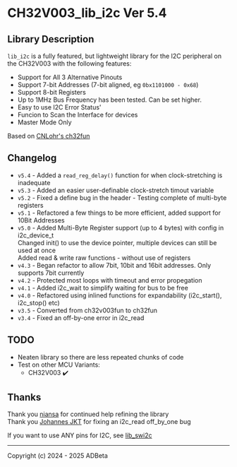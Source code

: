 # CH32V003_lib_i2c          Ver 5.4

## Library Description
`lib_i2c` is a fully featured, but lightweight library for the I2C peripheral
on the CH32V003 with the following features:
* Support for All 3 Alternative Pinouts
* Support 7-bit Addresses (7-bit aligned, eg `0bx1101000 - 0x68`)
* Support 8-bit Registers
* Up to 1MHz Bus Frequency has been tested. Can be set higher.
* Easy to use I2C Error Status'
* Funcion to Scan the Interface for devices
* Master Mode Only

Based on [CNLohr's ch32fun](https://github.com/cnlohr/ch32fun)


## Changelog
* `v5.4` - Added a `read_reg_delay()` function for when clock-stretching is inadequate
* `v5.3` - Added an easier user-definable clock-stretch timout variable
* `v5.2` - Fixed a define bug in the header - Testing complete of multi-byte registers
* `v5.1` - Refactored a few things to be more efficient, added support for 10Bit
           Addresses
* `v5.0` - Added Multi-Byte Register support (up to 4 bytes) with config in i2c_device_t  
           Changed init() to use the device pointer, multiple devices can still be used at once  
           Added read & write raw functions - without use of registers
* `v4.3` - Began refactor to allow 7bit, 10bit and 16bit addresses. Only supports 7bit currently
* `v4.2` - Protected most loops with timeout and error propegation
* `v4.1` - Added i2c_wait to simplify waiting for bus to be free
* `v4.0` - Refactored using inlined functions for expandability (i2c_start(), i2c_stop() etc)
* `v3.5` - Converted from ch32v003fun to ch32fun
* `v3.4` - Fixed an off-by-one error in i2c_read


## TODO
* Neaten library so there are less repeated chunks of code
* Test on other MCU Variants:
	* CH32V003 ✔️


## Thanks
Thank you [niansa](https://github.com/niansa) for continued help refining the library  
Thank you [Johannes JKT](https://github.com/DeadBugEngineering) for fixing an i2c_read off_by_one bug  

If you want to use ANY pins for I2C, see [lib_swi2c](https://github.com/ADBeta/CH32Vxxx_lib_swi2c)

----
Copyright (c) 2024 - 2025 ADBeta
